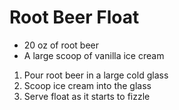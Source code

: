 # Root Beer Float

-   20 oz of root beer
-   A large scoop of vanilla ice cream

1.  Pour root beer in a large cold glass
2.  Scoop ice cream into the glass
3.  Serve float as it starts to fizzle

<div data-conref="milkshake.dita#milkshake/unplug"></div>
